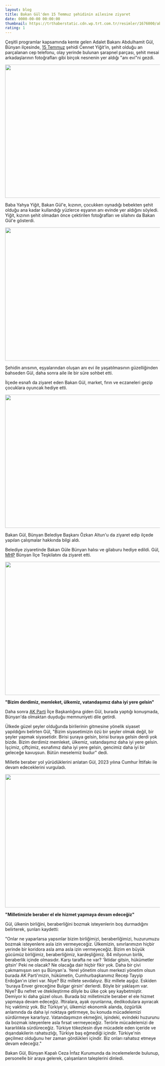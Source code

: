 ```yaml
--- 
layout: blog
title: Bakan Gül'den 15 Temmuz şehidinin ailesine ziyaret
date: 0000-00-00 00:00:00
thumbnail: https://trthaberstatic.cdn.wp.trt.com.tr/resimler/1676000/abdulhamit-gul-aaa-1677045.jpg
rating: 1
---
```

<p>
	Çeşitli programlar kapsamında kente gelen Adalet Bakanı Abdulhamit Gül, Bünyan ilçesinde, <a href="https://www.trthaber.com/etiket/15-temmuz/" target="_blank">15 Temmuz</a> şehidi Cennet Yiğit'in, şehit olduğu an parçalanan cep telefonu, olay yerinde bulunan şarapnel parçası, şehit mesai arkadaşlarının fotoğrafları gibi birçok nesnenin yer aldığı "anı evi"ni gezdi.</p>
<p>
	<img alt="" src="dosyalar/images/aa_picture_20211018_25870298(1).jpg" style="width: 650px; height: 433px;" /></p>
<p>
	Baba Yahya Yiğit, Bakan Gül'e, kızının, çocukken oynadığı bebekten şehit olduğu ana kadar kullandığı yüzlerce eşyanın anı evinde yer aldığını söyledi. Yiğit, kızının şehit olmadan önce çektirilen fotoğrafları ve silahını da Bakan Gül'e gösterdi.</p>
<p>
	<img alt="" src="dosyalar/images/aa_picture_20211018_25870302.jpg" style="width: 650px; height: 433px;" /></p>
<p>
	Şehidin anısının, eşyalarından oluşan anı evi ile yaşatılmasının güzelliğinden bahseden Gül, daha sonra aile ile bir süre sohbet etti.</p>
<p>
	İlçede esnafı da ziyaret eden Bakan Gül, market, fırın ve eczaneleri gezip çocuklara oyuncak hediye etti.</p>
<p>
	<img alt="" src="dosyalar/images/aa_picture_20211018_25869304.jpg" style="width: 650px; height: 433px;" /></p>
<p>
	Bakan Gül, Bünyan Belediye Başkanı Özkan Altun'u da ziyaret edip ilçede yapılan çalışmalar hakkında bilgi aldı.</p>
<p>
	Belediye ziyaretinde Bakan Güle Bünyan halısı ve gilaburu hediye edildi. Gül, <a href="https://www.trthaber.com/etiket/mhp/" target="_blank">MHP</a> Bünyan İlçe Teşkilatını da ziyaret etti.</p>
<p>
	<img alt="" src="dosyalar/images/aa_picture_20211018_25869301.jpg" style="width: 650px; height: 433px;" /></p>
<p>
	<strong>"Bizim derdimiz, memleket, ülkemiz, vatandaşımız daha iyi yere gelsin"</strong></p>
<p>
	Daha sonra <a href="https://www.trthaber.com/etiket/ak-parti/" target="_blank">AK Parti</a> İlçe Başkanlığına giden Gül, burada yaptığı konuşmada, Bünyan'da olmaktan duyduğu memnuniyeti dile getirdi.</p>
<p>
	Ülkede güzel şeyler olduğunda birilerinin gitmesine yönelik siyaset yapıldığını belirten Gül, "Bizim siyasetimizin özü bir şeyler olmak değil, bir şeyler yapmak siyasetidir. Birisi şuraya gelsin, birisi buraya gelsin derdi yok bizde. Bizim derdimiz memleket, ülkemiz, vatandaşımız daha iyi yere gelsin. İşçimiz, çiftçimiz, esnafımız daha iyi yere gelsin, gencimiz daha iyi bir geleceğe kavuşsun. Bütün meselemiz budur" dedi.</p>
<p>
	Milletle beraber yol yürüdüklerini anlatan Gül, 2023 yılına Cumhur İttifakı ile devam edeceklerini vurguladı.</p>
<p>
	<img alt="" src="dosyalar/images/aa_picture_20211018_25869305.jpg" style="width: 650px; height: 433px;" /></p>
<p>
	<strong>"Milletimizle beraber el ele hizmet yapmaya devam edeceğiz"</strong></p>
<p>
	Gül, ülkenin birliğini, beraberliğini bozmak isteyenlerin boş durmadığını belirterek, şunları kaydetti:</p>
<p>
	"Onlar ne yaparlarsa yapsınlar bizim birliğimizi, beraberliğimizi, huzurumuzu bozmak isteyenlere asla izin vermeyeceğiz. Ülkemizin, sınırlarımızın hiçbir yerinde bir koridora asla ama asla izin vermeyeceğiz. Bizim en büyük gücümüz birliğimiz, beraberliğimiz, kardeşliğimiz. 84 milyonun birlik, beraberlik içinde olmasıdır. Karşı tarafta ne var? 'İktidar gitsin, hükümetler gitsin' Peki ne olacak? Ne olacağa dair hiçbir fikir yok. Daha bir çivi çakmamışsın sen şu Bünyan'a. Yerel yönetim olsun merkezi yönetim olsun burada AK Parti'mizin, hükümetin, Cumhurbaşkanımız Recep Tayyip Erdoğan'ın izleri var. Niye? Biz millete sevdalıyız. Biz millete aşığız. Eskiden 'buraya Enver gireceğine Bulgar girsin' derlerdi. Böyle bir yaklaşım var. Niye? Bu nefret ve ötekileştirme diliyle bu ülke çok şey kaybetmiştir. Demiyor ki daha güzel olsun. Burada biz milletimizle beraber el ele hizmet yapmaya devam edeceğiz. İftiralara, ayak oyunlarına, dedikodulara ayıracak hiç vaktimiz yok. Biz Türkiye'yi, ülkemizi ekonomik alanda, özgürlük anlamında da daha iyi noktaya getirmeye, bu konuda mücadelemizi sürdürmeye kararlıyız. Vatandaşımızın ekmeğini, işindeki, evindeki huzurunu da bozmak isteyenlere asla fırsat vermeyeceğiz. Terörle mücadelemizi de kararlılıkla sürdüreceğiz. Türkiye tökezlesin diye mücadele eden içeride ve dışarıdakilerin rahatsızlığı, Türkiye baş eğmediği içindir. Türkiye'nin geçilmez olduğunu her zaman gördükleri içindir. Biz onları rahatsız etmeye devam edeceğiz."</p>
<p>
	Bakan Gül, Bünyan Kapalı Ceza İnfaz Kurumunda da incelemelerde bulunup, personelle bir araya gelerek, çalışanların taleplerini dinledi.</p>
